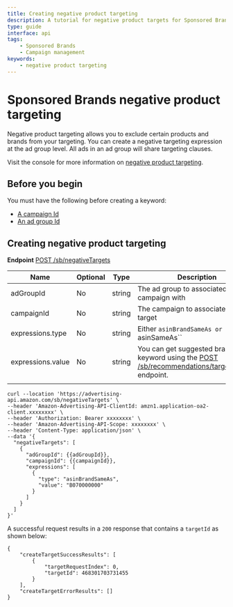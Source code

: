 ```yaml
---
title: Creating negative product targeting
description: A tutorial for negative product targets for Sponsored Brands, with example requests and responses.
type: guide
interface: api
tags: 
    - Sponsored Brands
    - Campaign management
keywords:
    - negative product targeting
---
```


# Sponsored Brands negative product targeting


Negative product targeting allows you to exclude certain products and brands from your targeting. You can create a negative targeting expression at the ad group level. All ads in an ad group will share targeting clauses.

Visit the console for more information on [negative product targeting](https://advertising.amazon.com/help/G8W49VU65XQ4T2NS).

## Before you begin

You must have the following before creating a keyword:

* [A campaign Id](guides/sponsored-brands/campaigns/get-started-with-campaigns#Create-a-campaign)
* [An ad group Id](guides/sponsored-brands/campaigns/get-started-with-campaigns#Create-ad-group)

## Creating negative product targeting

**Endpoint**
[POST /sb/negativeTargets](sponsored-brands/3-0/openapi#tag/Negative-product-targeting/operation/createNegativeTargets)


|Name	|Optional	|Type	|Description	|
|---	|---	|---	|---	|
|adGroupId	|No	|string	|The ad group to associated the campaign with	|
|campaignId	|No	|string	|The campaign to associated the target	|
|expressions.type	|No	|string	|Either `asinBrandSameAs or `asinSameAs``	|
|expressions.value	|No	|string	|You can get suggested brand IDs by keyword using the [POST /sb/recommendations/targets/brand](sponsored-brands/3-0/openapi#tag/Targeting-recommendations/operation/getBrandRecommendations) endpoint.	|
|	|	|	|	|

```
curl --location 'https://advertising-api.amazon.com/sb/negativeTargets' \
--header 'Amazon-Advertising-API-ClientId: amzn1.application-oa2-client.xxxxxxxx' \
--header 'Authorization: Bearer xxxxxxxx' \
--header 'Amazon-Advertising-API-Scope: xxxxxxxx' \
--header 'Content-Type: application/json' \
--data '{
  "negativeTargets": [
    {
      "adGroupId": {{adGroupId}},
      "campaignId": {{campaignId}},
      "expressions": [
        {
          "type": "asinBrandSameAs",
          "value": "B070000000"
        }
      ]
    }
  ]
}'
```

A successful request results in a `200` response that contains a `targetId` as shown below:


```
{
    "createTargetSuccessResults": [
        {
            "targetRequestIndex": 0,
            "targetId": 468301703731455
        }
    ],
    "createTargetErrorResults": []
}
```



